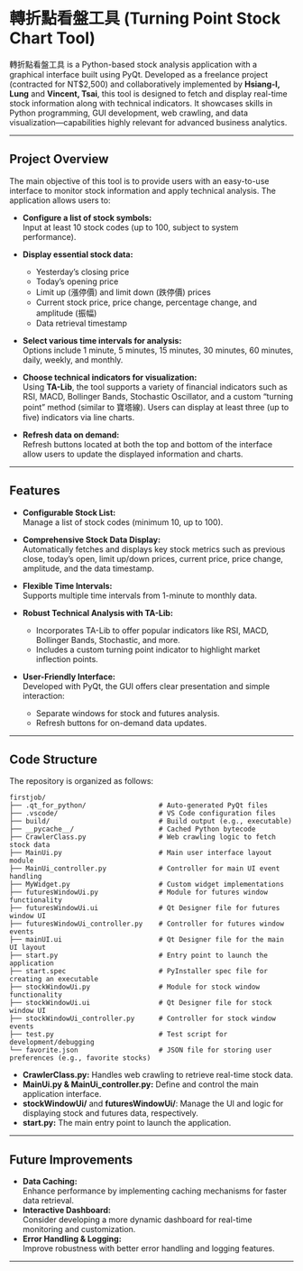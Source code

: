 # 轉折點看盤工具 (Turning Point Stock Chart Tool)

轉折點看盤工具 is a Python-based stock analysis application with a graphical interface built using PyQt. Developed as a freelance project (contracted for NT$2,500) and collaboratively implemented by **Hsiang-I, Lung** and **Vincent, Tsai**, this tool is designed to fetch and display real-time stock information along with technical indicators. It showcases skills in Python programming, GUI development, web crawling, and data visualization—capabilities highly relevant for advanced business analytics.

---

## Project Overview

The main objective of this tool is to provide users with an easy-to-use interface to monitor stock information and apply technical analysis. The application allows users to:

- **Configure a list of stock symbols:**  
  Input at least 10 stock codes (up to 100, subject to system performance).

- **Display essential stock data:**  
  - Yesterday’s closing price  
  - Today’s opening price  
  - Limit up (漲停價) and limit down (跌停價) prices  
  - Current stock price, price change, percentage change, and amplitude (振幅)  
  - Data retrieval timestamp

- **Select various time intervals for analysis:**  
  Options include 1 minute, 5 minutes, 15 minutes, 30 minutes, 60 minutes, daily, weekly, and monthly.

- **Choose technical indicators for visualization:**  
  Using **TA-Lib**, the tool supports a variety of financial indicators such as RSI, MACD, Bollinger Bands, Stochastic Oscillator, and a custom “turning point” method (similar to 寶塔線). Users can display at least three (up to five) indicators via line charts.
- **Refresh data on demand:**  
  Refresh buttons located at both the top and bottom of the interface allow users to update the displayed information and charts.

---

## Features

- **Configurable Stock List:**  
  Manage a list of stock codes (minimum 10, up to 100).

- **Comprehensive Stock Data Display:**  
  Automatically fetches and displays key stock metrics such as previous close, today’s open, limit up/down prices, current price, price change, amplitude, and the data timestamp.

- **Flexible Time Intervals:**  
  Supports multiple time intervals from 1-minute to monthly data.

- **Robust Technical Analysis with TA-Lib:**  
  - Incorporates TA-Lib to offer popular indicators like RSI, MACD, Bollinger Bands, Stochastic, and more.  
  - Includes a custom turning point indicator to highlight market inflection points.

- **User-Friendly Interface:**  
  Developed with PyQt, the GUI offers clear presentation and simple interaction:
  - Separate windows for stock and futures analysis.
  - Refresh buttons for on-demand data updates.

---

## Code Structure

The repository is organized as follows:

    firstjob/
    ├── .qt_for_python/                  # Auto-generated PyQt files
    ├── .vscode/                         # VS Code configuration files
    ├── build/                           # Build output (e.g., executable)
    ├── __pycache__/                     # Cached Python bytecode
    ├── CrawlerClass.py                  # Web crawling logic to fetch stock data
    ├── MainUi.py                        # Main user interface layout module
    ├── MainUi_controller.py             # Controller for main UI event handling
    ├── MyWidget.py                      # Custom widget implementations
    ├── futuresWindowUi.py               # Module for futures window functionality
    ├── futuresWindowUi.ui               # Qt Designer file for futures window UI
    ├── futuresWindowUi_controller.py    # Controller for futures window events
    ├── mainUI.ui                        # Qt Designer file for the main UI layout
    ├── start.py                         # Entry point to launch the application
    ├── start.spec                       # PyInstaller spec file for creating an executable
    ├── stockWindowUi.py                 # Module for stock window functionality
    ├── stockWindowUi.ui                 # Qt Designer file for stock window UI
    ├── stockWindowUi_controller.py      # Controller for stock window events
    ├── test.py                          # Test script for development/debugging
    └── favorite.json                    # JSON file for storing user preferences (e.g., favorite stocks)

- **CrawlerClass.py:** Handles web crawling to retrieve real-time stock data.  
- **MainUi.py & MainUi_controller.py:** Define and control the main application interface.  
- **stockWindowUi/** and **futuresWindowUi/**: Manage the UI and logic for displaying stock and futures data, respectively.  
- **start.py:** The main entry point to launch the application.

---


## Future Improvements

- **Data Caching:**  
  Enhance performance by implementing caching mechanisms for faster data retrieval.
- **Interactive Dashboard:**  
  Consider developing a more dynamic dashboard for real-time monitoring and customization.
- **Error Handling & Logging:**  
  Improve robustness with better error handling and logging features.

---

